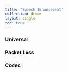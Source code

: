 ```yaml
---
title: "Speech Enhancement"
collection: demos
layout: single
toc: true
---
```

### Universal

### Packet Loss

### Codec

